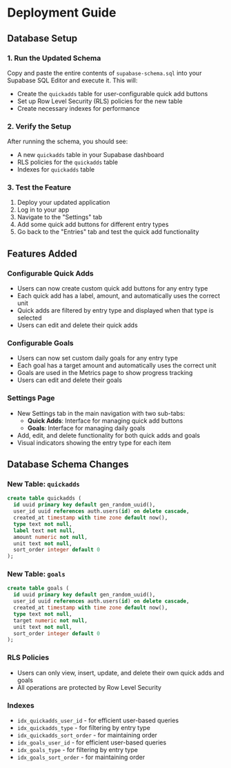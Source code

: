 # Deployment Guide

## Database Setup

### 1. Run the Updated Schema

Copy and paste the entire contents of `supabase-schema.sql` into your Supabase SQL Editor and execute it. This will:

- Create the `quickadds` table for user-configurable quick add buttons
- Set up Row Level Security (RLS) policies for the new table
- Create necessary indexes for performance

### 2. Verify the Setup

After running the schema, you should see:

- A new `quickadds` table in your Supabase dashboard
- RLS policies for the `quickadds` table
- Indexes for `quickadds` table

### 3. Test the Feature

1. Deploy your updated application
2. Log in to your app
3. Navigate to the "Settings" tab
4. Add some quick add buttons for different entry types
5. Go back to the "Entries" tab and test the quick add functionality

## Features Added

### Configurable Quick Adds
- Users can now create custom quick add buttons for any entry type
- Each quick add has a label, amount, and automatically uses the correct unit
- Quick adds are filtered by entry type and displayed when that type is selected
- Users can edit and delete their quick adds

### Configurable Goals
- Users can now set custom daily goals for any entry type
- Each goal has a target amount and automatically uses the correct unit
- Goals are used in the Metrics page to show progress tracking
- Users can edit and delete their goals

### Settings Page
- New Settings tab in the main navigation with two sub-tabs:
  - **Quick Adds**: Interface for managing quick add buttons
  - **Goals**: Interface for managing daily goals
- Add, edit, and delete functionality for both quick adds and goals
- Visual indicators showing the entry type for each item

## Database Schema Changes

### New Table: `quickadds`
```sql
create table quickadds (
  id uuid primary key default gen_random_uuid(),
  user_id uuid references auth.users(id) on delete cascade,
  created_at timestamp with time zone default now(),
  type text not null,
  label text not null,
  amount numeric not null,
  unit text not null,
  sort_order integer default 0
);
```

### New Table: `goals`
```sql
create table goals (
  id uuid primary key default gen_random_uuid(),
  user_id uuid references auth.users(id) on delete cascade,
  created_at timestamp with time zone default now(),
  type text not null,
  target numeric not null,
  unit text not null,
  sort_order integer default 0
);
```

### RLS Policies
- Users can only view, insert, update, and delete their own quick adds and goals
- All operations are protected by Row Level Security

### Indexes
- `idx_quickadds_user_id` - for efficient user-based queries
- `idx_quickadds_type` - for filtering by entry type
- `idx_quickadds_sort_order` - for maintaining order
- `idx_goals_user_id` - for efficient user-based queries
- `idx_goals_type` - for filtering by entry type
- `idx_goals_sort_order` - for maintaining order

